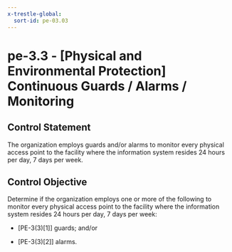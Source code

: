 ```yaml
---
x-trestle-global:
  sort-id: pe-03.03
---
```


# pe-3.3 - \[Physical and Environmental Protection\] Continuous Guards / Alarms / Monitoring

## Control Statement

The organization employs guards and/or alarms to monitor every physical access point to the facility where the information system resides 24 hours per day, 7 days per week.

## Control Objective

Determine if the organization employs one or more of the following to monitor every physical access point to the facility where the information system resides 24 hours per day, 7 days per week:

- \[PE-3(3)[1]\] guards; and/or

- \[PE-3(3)[2]\] alarms.
